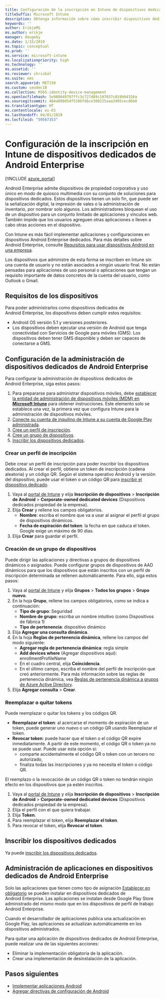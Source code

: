 ```yaml
---
title: Configuración de la inscripción en Intune de dispositivos dedicados de Android Enterprise
titleSuffix: Microsoft Intune
description: Obtenga información sobre cómo inscribir dispositivos dedicados de Android Enterprise en Intune.
keywords: ''
author: ErikjeMS
ms.author: erikje
manager: dougeby
ms.date: 1/15/2019
ms.topic: conceptual
ms.prod: ''
ms.service: microsoft-intune
ms.localizationpriority: high
ms.technology: ''
ms.assetid: ''
ms.reviewer: chrisbal
ms.suite: ems
search.appverid: MET150
ms.custom: seodec18
ms.collection: M365-identity-device-management
ms.openlocfilehash: 5e980049797ffc3c727d89c197037c019b94326a
ms.sourcegitcommit: 484a898d54f5386fdbce300225aaa3495cecd6b0
ms.translationtype: HT
ms.contentlocale: es-ES
ms.lasthandoff: 04/01/2019
ms.locfileid: "59567353"
---
```

# <a name="set-up-intune-enrollment-of-android-enterprise-dedicated-devices"></a>Configuración de la inscripción en Intune de dispositivos dedicados de Android Enterprise

[!INCLUDE [azure_portal](./includes/azure_portal.md)]

Android Enterprise admite dispositivos de propiedad corporativa y uso único en modo de quiosco multimedia con su conjunto de soluciones para dispositivos dedicados. Estos dispositivos tienen un solo fin, que puede ser la señalización digital, la impresión de vales o la administración de inventario, por nombrar solo algunos. Los administradores bloquean el uso de un dispositivo para un conjunto limitado de aplicaciones y vínculos web. También impide que los usuarios agreguen otras aplicaciones o lleven a cabo otras acciones en el dispositivo.

Con Intune es más fácil implementar aplicaciones y configuraciones en dispositivos Android Enterprise dedicados. Para más detalles sobre Android Enterprise, consulte [Requisitos para usar dispositivos Android en una empresa](https://support.google.com/work/android/answer/6174145?hl=en&ref_topic=6151012).

Los dispositivos que administre de esta forma se inscriben en Intune sin una cuenta de usuario y no están asociados a ningún usuario final. No están pensadas para aplicaciones de uso personal o aplicaciones que tengan un requisito importante de datos concretos de la cuenta del usuario, como Outlook o Gmail.

## <a name="device-requirements"></a>Requisitos de los dispositivos

Para poder administrarlos como dispositivos dedicados de Android Enterprise, los dispositivos deben cumplir estos requisitos:

- Android OS versión 5.1 y versiones posteriores.
- Los dispositivos deben ejecutar una versión de Android que tenga conectividad con Servicios de Google para móviles (GMS). Los dispositivos deben tener GMS disponible y deben ser capaces de conectarse a GMS.

## <a name="set-up-android-enterprise-dedicated-device-management"></a>Configuración de la administración de dispositivos dedicados de Android Enterprise

Para configurar la administración de dispositivos dedicados de Android Enterprise, siga estos pasos:

1. Para prepararse para administrar dispositivos móviles, debe [establecer la entidad de administración de dispositivos móviles (MDM) en **Microsoft Intune**](mdm-authority-set.md) para obtener instrucciones. Este elemento solo se establece una vez, la primera vez que configura Intune para la administración de dispositivos móviles.
2. [Conecte su cuenta de inquilino de Intune a su cuenta de Google Play administrada](connect-intune-android-enterprise.md).
3. [Cree un perfil de inscripción](#create-an-enrollment-profile).
4. [Cree un grupo de dispositivos](#create-a-device-group).
5. [Inscribir los dispositivos dedicados](#enroll-the-dedicated-devices).

### <a name="create-an-enrollment-profile"></a>Crear un perfil de inscripción

Debe crear un perfil de inscripción para poder inscribir los dispositivos dedicados. Al crear el perfil, obtiene un token de inscripción (cadena aleatoria) y un código QR. Según el sistema operativo Android y la versión del dispositivo, puede usar el token o un código QR para [inscribir el dispositivo dedicado](#enroll-the-dedicated-devices).

1. Vaya al [portal de Intune](https://portal.azure.com) y elija **Inscripción de dispositivos** > **Inscripción de Android** > **Corporate-owned dedicated devices** (Dispositivos dedicados propiedad de la empresa).
2. Elija **Crear** y rellene los campos obligatorios.
    - **Nombre**: escriba el nombre que va a usar al asignar el perfil al grupo de dispositivos dinámicos.
    - **Fecha de expiración del token**: la fecha en que caduca el token. Google exige un máximo de 90 días.
3. Elija **Crear** para guardar el perfil.

### <a name="create-a-device-group"></a>Creación de un grupo de dispositivos

Puede dirigir las aplicaciones y directivas a grupos de dispositivos dinámicos o asignados. Puede configurar grupos de dispositivos de AAD dinámicos para que los dispositivos que están inscritos con un perfil de inscripción determinada se rellenen automáticamente. Para ello, siga estos pasos:

1. Vaya al [portal de Intune](https://portal.azure.com) y elija **Grupos** > **Todos los grupos** > **Grupo nuevo**.
2. En la hoja **Grupo**, rellene los campos obligatorios, como se indica a continuación:
    - **Tipo de grupo**: Seguridad
    - **Nombre de grupo**: escriba un nombre intuitivo (como Dispositivos de fábrica 1)
    - **Tipo de pertenencia**: dispositivo dinámico
3. Elija **Agregar una consulta dinámica**.
4. En la hoja **Reglas de pertenencia dinámica**, rellene los campos del modo siguiente:
    - **Agregar regla de pertenencia dinámica**: regla simple
    - **Add devices where** (Agregar dispositivos aquí): enrollmentProfileName
    - En el cuadro central, elija **Coincidencia**.
    - En el último campo, escriba el nombre del perfil de inscripción que creó anteriormente.
    Para más información sobre las reglas de pertenencia dinámica, vea [Reglas de pertenencia dinámica a grupos de Azure Active Directory](https://docs.microsoft.com/azure/active-directory/users-groups-roles/groups-dynamic-membership). 
5. Elija **Agregar consulta** > **Crear**.

### <a name="replace-or-remove-tokens"></a>Reemplazar o quitar tokens

Puede reemplazar o quitar los tokens y los códigos QR.

- **Reemplazar el token**: al acercarse el momento de expiración de un token, puede generar uno nuevo o un código QR usando Reemplazar el token.
- **Revocar token**: puede hacer que el token o el código QR expire inmediatamente. A partir de este momento, el código QR o token ya no se puede usar. Puede usar esta opción si:
    - comparte accidentalmente el código QR o token con un tercero no autorizado,
    - finaliza todas las inscripciones y ya no necesita el token o código QR.

El reemplazo o la revocación de un código QR o token no tendrán ningún efecto en los dispositivos que ya estén inscritos.

1. Vaya al [portal de Intune](https://portal.azure.com) y elija **Inscripción de dispositivos** > **Inscripción de Android** > **Corporate-owned dedicated devices** (Dispositivos dedicados propiedad de la empresa).
2. Elija el perfil con el que quiera trabajar.
3. Elija **Token**.
4. Para reemplazar el token, elija **Reemplazar el token**.
5. Para revocar el token, elija **Revocar el token**.

## <a name="enroll-the-dedicated-devices"></a>Inscribir los dispositivos dedicados

Ya puede [inscribir los dispositivos dedicados](android-dedicated-devices-fully-managed-enroll.md).

## <a name="managing-apps-on-android-enterprise-dedicated-devices"></a>Administración de aplicaciones en dispositivos dedicados de Android Enterprise

Solo las aplicaciones que tienen como tipo de asignación [Establecer en obligatorio](apps-deploy.md#assign-an-app) se pueden instalar en dispositivos dedicados de Android Enterprise. Las aplicaciones se instalan desde Google Play Store administrado del mismo modo que en los dispositivos de perfil de trabajo Android Enterprise.

Cuando el desarrollador de aplicaciones publica una actualización en Google Play, las aplicaciones se actualizan automáticamente en los dispositivos administrados.

Para quitar una aplicación de dispositivos dedicados de Android Enterprise, puede realizar una de las siguientes acciones:
-   Eliminar la implementación obligatoria de la aplicación.
-   Crear una implementación de desinstalación de la aplicación.

## <a name="next-steps"></a>Pasos siguientes
- [Implementar aplicaciones Android](apps-deploy.md)
- [Agregar directivas de configuración de Android](device-profiles.md)
